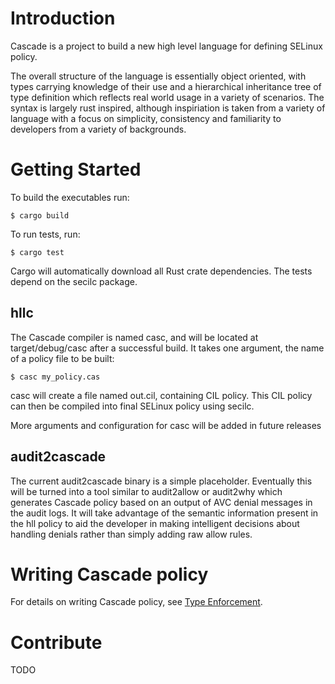 # Introduction
Cascade is a project to build a new high level language for defining SELinux
policy.

The overall structure of the language is essentially object oriented, with types
carrying knowledge of their use and a hierarchical inheritance tree of type
definition which reflects real world usage in a variety of scenarios.  The
syntax is largely rust inspired, although inspiriation is taken from a variety
of language with a focus on simplicity, consistency and familiarity to
developers from a variety of backgrounds.

# Getting Started
To build the executables run:

```
$ cargo build
```

To run tests, run:

```
$ cargo test
```

Cargo will automatically download all Rust crate dependencies.  The tests depend
on the secilc package.

## hllc
The Cascade compiler is named casc, and will be located at target/debug/casc after a
successful build.  It takes one argument, the name of a policy file to be built:

```
$ casc my_policy.cas
```

casc will create a file named out.cil, containing CIL policy.  This CIL policy
can then be compiled into final SELinux policy using secilc.

More arguments and configuration for casc will be added in future releases

## audit2cascade
The current audit2cascade binary is a simple placeholder.  Eventually this will
be turned into a tool similar to audit2allow or audit2why which generates
Cascade policy based on an output of AVC denial messages in the audit logs.  It
will take advantage of the semantic information present in the hll policy to
aid the developer in making intelligent decisions about handling denials rather
than simply adding raw allow rules.

# Writing Cascade policy
For details on writing Cascade policy, see [Type Enforcement](doc/TE.md).

# Contribute
TODO
